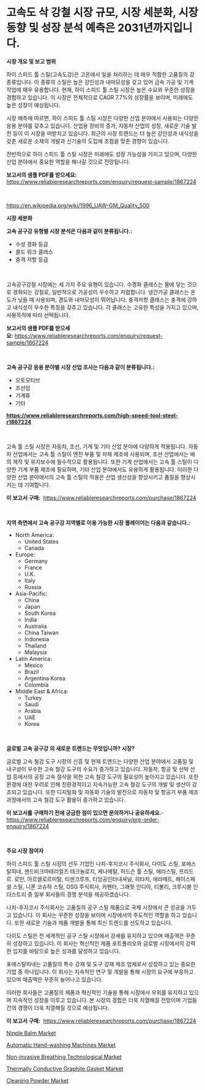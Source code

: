 <p><h1>고속도 삭 강철 시장 규모, 시장 세분화, 시장 동향 및 성장 분석 예측은 2031년까지입니다.</h1></p><p><strong>시장 개요 및 보고 범위</strong></p>
<p><p>하이 스피드 툴 스틸(고속도강)은 고온에서 일을 처리하는 데 매우 적합한 고품질의 강 종류입니다. 이 종류의 스틸은 높은 강인성과 내마모성을 갖고 있어 금속 가공 및 기계 작업에 매우 유용합니다. 현재, 하이 스피드 툴 스틸 시장은 높은 수요와 꾸준한 성장을 경험하고 있습니다. 이 시장은 전체적으로 CAGR 7.7%의 성장률을 보이며, 미래에도 높은 성장이 예상됩니다.</p><p>시장 예측에 따르면, 하이 스피드 툴 스틸 시장은 다양한 산업 분야에서 사용되는 다양한 응용 분야를 갖추고 있습니다. 산업용 장비의 증가, 자동차 산업의 성장, 새로운 기술 발전 등이 이 시장을 떠받치고 있습니다. 최근의 시장 트렌드는 더 높은 강인성과 내식성을 갖춘 새로운 소재의 개발과 신기술의 도입에 초점을 맞춘 경향이 있습니다.</p><p>전반적으로 하이 스피드 툴 스틸 시장은 미래에도 성장 가능성을 가지고 있으며, 다양한 산업 분야에서 중요한 역할을 해나갈 것으로 전망됩니다.</p></p>
<p><strong>보고서의 샘플 PDF를 받으세요:</strong> <a href="https://www.reliableresearchreports.com/enquiry/request-sample/1867224">https://www.reliableresearchreports.com/enquiry/request-sample/1867224</a></p>
<p>&nbsp;</p>
<p><a href="https://en.wikipedia.org/wiki/1996_UAW-GM_Quality_500">https://en.wikipedia.org/wiki/1996_UAW-GM_Quality_500</a></p>
<p><strong>시장 세분화</strong></p>
<p><strong>고속 공구강 유형별 시장 분석은 다음과 같이 분류됩니다.:</strong></p>
<p><ul><li>수성 경화 등급</li><li>콜드 워크 클래스</li><li>충격 저항 등급</li></ul></p>
<p>&nbsp;</p>
<p><p>고속공구강철 시장에는 세 가지 주요 유형이 있습니다. 수경화 클래스는 물에 닿는 것으로 경화되는 강철로, 일반적으로 가공성이 우수하고 저렴합니다. 냉간가공 클래스는 온도가 낮을 때 사용되며, 경도와 내마모성이 뛰어납니다. 충격저항 클래스는 충격에 강하고 내식성이 우수한 특징을 갖추고 있습니다. 각 클래스는 고유한 특성을 가지고 있으며, 사용목적에 따라 선택됩니다.</p></p>
<p><strong>보고서의 샘플 PDF를 받으세요:</strong>&nbsp;<a href="https://www.reliableresearchreports.com/enquiry/request-sample/1867224">https://www.reliableresearchreports.com/enquiry/request-sample/1867224</a></p>
<p>&nbsp;</p>
<p><strong> 고속 공구강 응용 분야별 시장 산업 조사는 다음과 같이 분류됩니다.:</strong></p>
<p><ul><li>오토모티브</li><li>조선업</li><li>기계류</li><li>기타</li></ul></p>
<p><strong><a href="https://www.reliableresearchreports.com/high-speed-tool-steel-r1867224">https://www.reliableresearchreports.com/high-speed-tool-steel-r1867224</a></strong></p>
<p>&nbsp;</p>
<p><p>고속 툴 스틸 시장은 자동차, 조선, 기계 및 기타 산업 분야에 다양하게 적용됩니다. 자동차 산업에서는 고속 툴 스틸이 엔진 부품 및 차체 제조에 사용되며, 조선 산업에서는 배의 제작 및 유지보수에 필수적으로 활용됩니다. 또한 기계 산업에서는 고속 툴 스틸이 다양한 기계 부품 제조에 필요하며, 기타 산업 분야에서도 유용하게 활용됩니다. 이러한 다양한 산업 분야에서의 고속 툴 스틸의 적용은 산업 생산성을 향상시키고 품질을 향상시키는 데 기여합니다.</p></p>
<p><strong>이 보고서 구매:</strong>&nbsp; <a href="https://www.reliableresearchreports.com/purchase/1867224">https://www.reliableresearchreports.com/purchase/1867224</a></p>
<p>&nbsp;</p>
<p><strong>지역 측면에서 고속 공구강 지역별로 이용 가능한 시장 플레이어는 다음과 같습니다.:</strong></p>
<p><ul>
    <li>
        North America:
        <ul>
            <li>United States</li>
            <li>Canada</li>
        </ul>
    </li>
    <li>
        Europe:
        <ul>
            <li>Germany</li>
            <li>France</li>
            <li>U.K.</li>
            <li>Italy</li>
            <li>Russia</li>
        </ul>
    </li>
    <li>
        Asia-Pacific:
        <ul>
            <li>China</li>
            <li>Japan</li>
            <li>South Korea</li>
            <li>India</li>
            <li>Australia</li>
            <li>China Taiwan</li>
            <li>Indonesia</li>
            <li>Thailand</li>
            <li>Malaysia</li>
        </ul>
    </li>
    <li>
        Latin America:
        <ul>
            <li>Mexico</li>
            <li>Brazil</li>
            <li>Argentina Korea</li>
            <li>Colombia</li>
        </ul>
    </li>
    <li>
        Middle East & Africa:
        <ul>
            <li>Turkey</li>
            <li>Saudi</li>
            <li>Arabia</li>
            <li>UAE</li>
            <li>Korea</li>
        </ul>
    </li>
    </ul></p>
<p>&nbsp;</p>
<p><strong>글로벌 고속 공구강 의 새로운 트렌드는 무엇입니까? 시장?</strong></p>
<p><p>글로벌 고속 철강 도구 시장의 신흥 및 현재 트렌드는 다양한 산업 분야에서 고품질 및 내구성이 우수한 고속 철강 도구의 수요가 증가하고 있습니다. 자동차, 항공 및 선박 산업 등에서의 공정 고속 절삭을 위한 고속 철강 도구의 필요성이 높아지고 있습니다. 또한 환경에 대한 우려로 인해 친환경적이고 지속가능한 고속 철강 도구의 개발 및 생산이 강조되고 있습니다. 또한 디지털화 및 자동화 기술의 발전으로 자동차 및 항공기 부품 제조 과정에서의 고속 철강 도구 활용이 증가하고 있습니다.</p></p>
<p><strong>이 보고서를 구매하기 전에 궁금한 점이 있으면 문의하거나 공유하세요.</strong>- <a href="https://www.reliableresearchreports.com/enquiry/pre-order-enquiry/1867224">https://www.reliableresearchreports.com/enquiry/pre-order-enquiry/1867224</a></p>
<p>&nbsp;</p>
<p><strong>주요 시장 참여자</strong></p>
<p><p>하이 스피드 툴 스틸 시장의 선두 기업인 나치-후지코시 주식회사, 다이도 스틸, 포에스탈피네, 샌드비크마테리얼즈 테크놀로지, 케나메탈, 허드슨 툴 스틸, 에라스틸, 프리드르. 로만, 아르셀로르미탈, 티센크루프, 티앙공인터내셔널, 히타치, 에라메트, 헤이스페셜 스틸, 니폰 코슈하 스틸, OSG 주식회사, 카펜터, 그래핏 인디아, 티볼리, 크루시블 인더스트리 중 일부 회사들의 경쟁 분석을 제공하겠습니다.</p><p>나치-후지코시 주식회사는 고품질의 공구 스틸 제품으로 국제 시장에서 큰 성공을 거두고 있습니다. 이 회사는 꾸준한 성장을 보이며 시장에서의 주도적인 역할을 하고 있습니다. 또한 새로운 기술과 제품 개발을 통해 최신 트렌드를 선도하고 있습니다.</p><p>다이도 스틸은 전 세계적인 공구 스틸 시장에서 강세를 유지하고 있으며 매출액은 꾸준히 성장하고 있습니다. 이 회사는 혁신적인 제품 포트폴리오와 글로벌 시장에서의 강력한 입지를 바탕으로 높은 성과를 달성하고 있습니다.</p><p>포에스탈피네는 고품질의 특수 강재 및 도구 강재 제조 업체로서 성장하고 있는 중요한 기업 중 하나입니다. 이 회사는 지속적인 연구 및 개발을 통해 시장의 요구에 부응하고 있으며 매출액은 꾸준히 늘어나고 있습니다.</p><p>이러한 회사들은 고품질의 제품과 혁신적인 기술을 통해 시장에서 우위를 유지하고 있으며 지속적인 성장을 이루고 있습니다. 본 시장의 경합은 더욱 치열해질 전망이며 기업들 간의 경쟁이 더욱 치열해질 것으로 예상됩니다.</p></p>
<p><strong>이 보고서 구매:</strong>&nbsp;&nbsp;<a href="https://www.reliableresearchreports.com/purchase/1867224">https://www.reliableresearchreports.com/purchase/1867224</a></p>
<p><p><a href="https://github.com/michealerrygz/Market-Research-Report-List-1/blob/main/nipple-balm-market.md">Nipple Balm Market</a></p><p><a href="https://issuu.com/reportprime-2/docs/automatic-hand-washing-machines-market-size-2030.p">Automatic Hand-washing Machines Market</a></p><p><a href="https://issuu.com/reportprime-2/docs/non-invasive-breathing-technological-market-size-2">Non-invasive Breathing Technological Market</a></p><p><a href="https://medium.com/@marcoshoppe2023/global-thermally-conductive-graphite-gasket-market-trends-insights-into-growth-opportunities-and-b888ce397f76">Thermally Conductive Graphite Gasket Market</a></p><p><a href="https://github.com/abigailsutherland7889/Market-Research-Report-List-1/blob/main/cleaning-powder-market.md">Cleaning Powder Market</a></p></p>